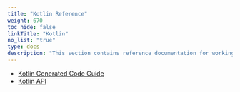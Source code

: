 ```yaml
---
title: "Kotlin Reference"
weight: 670
toc_hide: false
linkTitle: "Kotlin"
no_list: "true"
type: docs
description: "This section contains reference documentation for working with protocol buffer classes in Kotlin"
---
```

    

*   [Kotlin Generated Code Guide](/reference/kotlin/kotlin-generated)
*   [Kotlin API](/reference/kotlin/api-docs)
